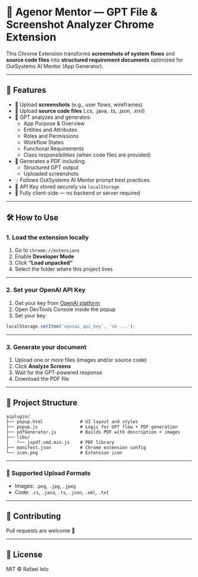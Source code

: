 # 🧠 Agenor Mentor — GPT File & Screenshot Analyzer Chrome Extension

This Chrome Extension transforms **screenshots of system flows** and **source code files** into **structured requirement documents** optimized for OutSystems AI Mentor (App Generator).

---

## 🚀 Features

- 📸 Upload **screenshots** (e.g., user flows, wireframes)
- 🧾 Upload **source code files** (.cs, .java, .ts, .json, .xml)
- 🧠 GPT analyzes and generates:
  - App Purpose & Overview
  - Entities and Attributes
  - Roles and Permissions
  - Workflow States
  - Functional Requirements
  - Class responsibilities (when code files are provided)
- 📄 Generates a PDF including:
  - Structured GPT output
  - Uploaded screenshots
- 💡 Follows OutSystems AI Mentor prompt best practices
- 🔐 API Key stored securely via `localStorage`
- 🧩 Fully client-side — no backend or server required

---

## 🛠️ How to Use

### 1. Load the extension locally

1. Go to `chrome://extensions`
2. Enable **Developer Mode**
3. Click **“Load unpacked”**
4. Select the folder where this project lives

---

### 2. Set your OpenAI API Key

1. Get your key from [OpenAI platform](https://platform.openai.com/account/api-keys)
2. Open DevTools Console inside the popup
3. Set your key:

```js
localStorage.setItem('openai_api_key', 'sk-...');
```

---

### 3. Generate your document

1. Upload one or more files (images and/or source code)
2. Click **Analyze Screens**
3. Wait for the GPT-powered response
4. Download the PDF file

---

## 📂 Project Structure

```
aiplugin/
├── popup.html              # UI layout and styles
├── popup.js                # Logic for GPT flow + PDF generation
├── pdfGenerator.js         # Builds PDF with description + images
├── libs/
│   └── jspdf.umd.min.js    # PDF library
├── manifest.json           # Chrome extension config
└── icon.png                # Extension icon
```

---

### 📎 Supported Upload Formats

- Images: `.png`, `.jpg`, `.jpeg`
- Code: `.cs`, `.java`, `.ts`, `.json`, `.xml`, `.txt`

---

## 🤝 Contributing

Pull requests are welcome 🚀

---

## 📄 License

MIT © Rafael Ielo